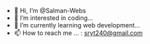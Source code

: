 - 👋 Hi, I’m @Salman-Webs
- 👀 I’m interested in coding...
- 🌱 I’m currently learning web development...
- 📫 How to reach me ... : sryt240@gmail.com

<!---
Salman-Webs/Salman-Webs is a ✨ special ✨ repository because its `README.md` (this file) appears on your GitHub profile.
You can click the Preview link to take a look at your changes.
--->
